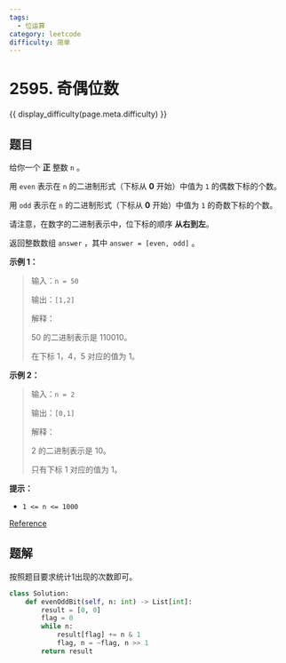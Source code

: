 ```yaml
---
tags:
  - 位运算
category: leetcode
difficulty: 简单
---
```


# 2595. 奇偶位数

{{ display_difficulty(page.meta.difficulty) }}

## 题目

给你一个 **正** 整数 `n` 。

用 `even` 表示在 `n` 的二进制形式（下标从 **0** 开始）中值为 `1` 的偶数下标的个数。

用 `odd` 表示在 `n` 的二进制形式（下标从 **0** 开始）中值为 `1` 的奇数下标的个数。

请注意，在数字的二进制表示中，位下标的顺序 **从右到左**。

返回整数数组 `answer` ，其中 `answer = [even, odd]` 。

**示例 1：**

> 输入：`n = 50`
>
> 输出：`[1,2]`
>
> 解释：
>
> 50 的二进制表示是 110010。
>
> 在下标 1，4，5 对应的值为 1。

**示例 2：**

> 输入：`n = 2`
>
> 输出：`[0,1]`
>
> 解释：
>
> 2 的二进制表示是 10。
>
> 只有下标 1 对应的值为 1。

**提示：**

* `1 <= n <= 1000`

[Reference](https://leetcode.cn/problems/number-of-even-and-odd-bits)

## 题解

按照题目要求统计1出现的次数即可。

```python
class Solution:
    def evenOddBit(self, n: int) -> List[int]:
        result = [0, 0]
        flag = 0
        while n:
            result[flag] += n & 1
            flag, n = ~flag, n >> 1
        return result
```
